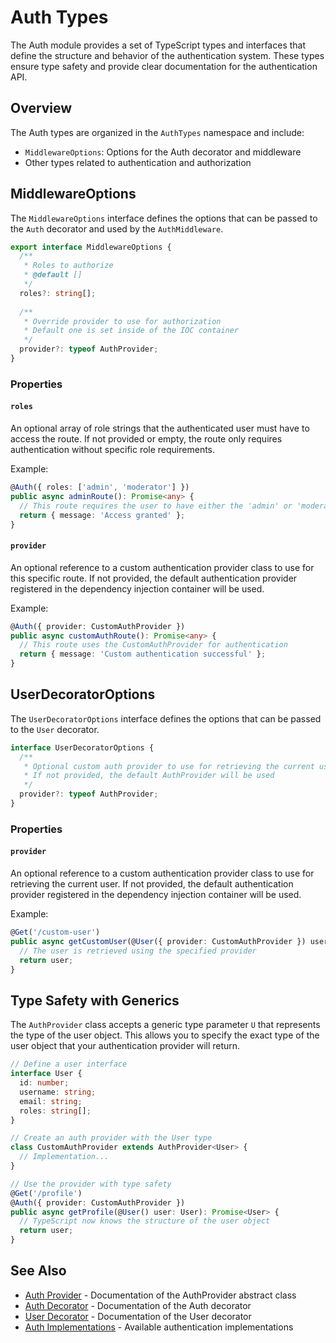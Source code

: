 # Auth Types

The Auth module provides a set of TypeScript types and interfaces that define the structure and behavior of the authentication system. These types ensure type safety and provide clear documentation for the authentication API.

## Overview

The Auth types are organized in the `AuthTypes` namespace and include:

- `MiddlewareOptions`: Options for the Auth decorator and middleware
- Other types related to authentication and authorization

## MiddlewareOptions

The `MiddlewareOptions` interface defines the options that can be passed to the `Auth` decorator and used by the `AuthMiddleware`.

```typescript
export interface MiddlewareOptions {
  /**
   * Roles to authorize
   * @default []
   */
  roles?: string[];
  
  /**
   * Override provider to use for authorization
   * Default one is set inside of the IOC container
   */
  provider?: typeof AuthProvider;
}
```

### Properties

#### `roles`

An optional array of role strings that the authenticated user must have to access the route. If not provided or empty, the route only requires authentication without specific role requirements.

Example:
```typescript
@Auth({ roles: ['admin', 'moderator'] })
public async adminRoute(): Promise<any> {
  // This route requires the user to have either the 'admin' or 'moderator' role
  return { message: 'Access granted' };
}
```

#### `provider`

An optional reference to a custom authentication provider class to use for this specific route. If not provided, the default authentication provider registered in the dependency injection container will be used.

Example:
```typescript
@Auth({ provider: CustomAuthProvider })
public async customAuthRoute(): Promise<any> {
  // This route uses the CustomAuthProvider for authentication
  return { message: 'Custom authentication successful' };
}
```

## UserDecoratorOptions

The `UserDecoratorOptions` interface defines the options that can be passed to the `User` decorator.

```typescript
interface UserDecoratorOptions {
  /**
   * Optional custom auth provider to use for retrieving the current user
   * If not provided, the default AuthProvider will be used
   */
  provider?: typeof AuthProvider;
}
```

### Properties

#### `provider`

An optional reference to a custom authentication provider class to use for retrieving the current user. If not provided, the default authentication provider registered in the dependency injection container will be used.

Example:
```typescript
@Get('/custom-user')
public async getCustomUser(@User({ provider: CustomAuthProvider }) user: any): Promise<any> {
  // The user is retrieved using the specified provider
  return user;
}
```

## Type Safety with Generics

The `AuthProvider` class accepts a generic type parameter `U` that represents the type of the user object. This allows you to specify the exact type of the user object that your authentication provider will return.

```typescript
// Define a user interface
interface User {
  id: number;
  username: string;
  email: string;
  roles: string[];
}

// Create an auth provider with the User type
class CustomAuthProvider extends AuthProvider<User> {
  // Implementation...
}

// Use the provider with type safety
@Get('/profile')
@Auth({ provider: CustomAuthProvider })
public async getProfile(@User() user: User): Promise<User> {
  // TypeScript now knows the structure of the user object
  return user;
}
```

## See Also

- [Auth Provider](./auth-provider.md) - Documentation of the AuthProvider abstract class
- [Auth Decorator](./auth-decorator.md) - Documentation of the Auth decorator
- [User Decorator](./user-decorator.md) - Documentation of the User decorator
- [Auth Implementations](./auth-implementations.md) - Available authentication implementations 